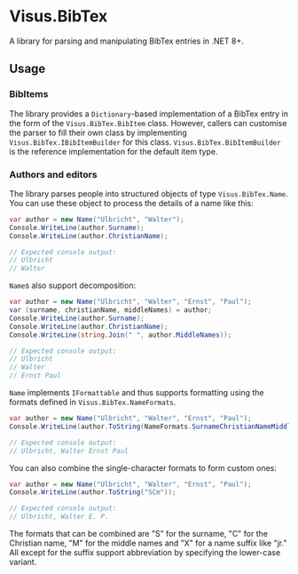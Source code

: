 # Visus.BibTex

A library for parsing and manipulating BibTex entries in .NET 8+.


## Usage

### BibItems
The library provides a `Dictionary`-based implementation of a BibTex entry in the form of the `Visus.BibTex.BibItem` class. However, callers can customise the parser to fill their own class by implementing `Visus.BibTex.IBibItemBuilder` for this class. `Visus.BibTex.BibItemBuilder` is the reference implementation for the default item type.

### Authors and editors
The library parses people into structured objects of type `Visus.BibTex.Name`. You can use these object to process the details of a name like this:

```C#
var author = new Name("Ulbricht", "Walter");
Console.WriteLine(author.Surname);
Console.WriteLine(author.ChristianName);

// Expected console output:
// Ulbricht
// Walter
```

`Name`s also support decomposition:

```C#
var author = new Name("Ulbricht", "Walter", "Ernst", "Paul");
var (surname, christianName, middleNames) = author;
Console.WriteLine(author.Surname);
Console.WriteLine(author.ChristianName);
Console.WriteLine(string.Join(" ", author.MiddleNames));

// Expected console output:
// Ulbricht
// Walter
// Ernst Paul
```

`Name` implements `IFormattable` and thus supports formatting using the formats defined in `Visus.BibTex.NameFormats`.

```C#
var author = new Name("Ulbricht", "Walter", "Ernst", "Paul");
Console.WriteLine(author.ToString(NameFormats.SurnameChristianNameMiddleNames));

// Expected console output:
// Ulbricht, Walter Ernst Paul
```

You can also combine the single-character formats to form custom ones:

```C#
var author = new Name("Ulbricht", "Walter", "Ernst", "Paul");
Console.WriteLine(author.ToString("SCm"));

// Expected console output:
// Ulbricht, Walter E. P.
```

The formats that can be combined are "S" for the surname, "C" for the Christian name, "M" for the middle names and "X" for a name suffix like "jr." All except for the suffix support abbreviation by specifying the lower-case variant.
